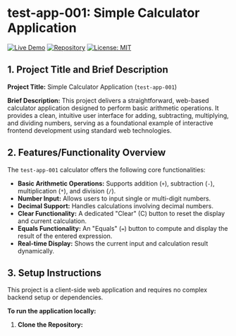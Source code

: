 # test-app-001: Simple Calculator Application

[![Live Demo](https://img.shields.io/badge/Live_Demo-Access_Here-blue?style=for-the-badge&logo=github)](https://23f1000513.github.io/test-app-001/)
[![Repository](https://img.shields.io/badge/GitHub_Repository-View_Code-black?style=for-the-badge&logo=github)](https://github.com/23f1000513/test-app-001)
[![License: MIT](https://img.shields.io/badge/License-MIT-yellow.svg?style=for-the-badge)](https://opensource.org/licenses/MIT)

## 1. Project Title and Brief Description

**Project Title:** Simple Calculator Application (`test-app-001`)

**Brief Description:**
This project delivers a straightforward, web-based calculator application designed to perform basic arithmetic operations. It provides a clean, intuitive user interface for adding, subtracting, multiplying, and dividing numbers, serving as a foundational example of interactive frontend development using standard web technologies.

## 2. Features/Functionality Overview

The `test-app-001` calculator offers the following core functionalities:

*   **Basic Arithmetic Operations:** Supports addition (`+`), subtraction (`-`), multiplication (`*`), and division (`/`).
*   **Number Input:** Allows users to input single or multi-digit numbers.
*   **Decimal Support:** Handles calculations involving decimal numbers.
*   **Clear Functionality:** A dedicated "Clear" (C) button to reset the display and current calculation.
*   **Equals Functionality:** An "Equals" (`=`) button to compute and display the result of the entered expression.
*   **Real-time Display:** Shows the current input and calculation result dynamically.

## 3. Setup Instructions

This project is a client-side web application and requires no complex backend setup or dependencies.

**To run the application locally:**

1.  **Clone the Repository:**